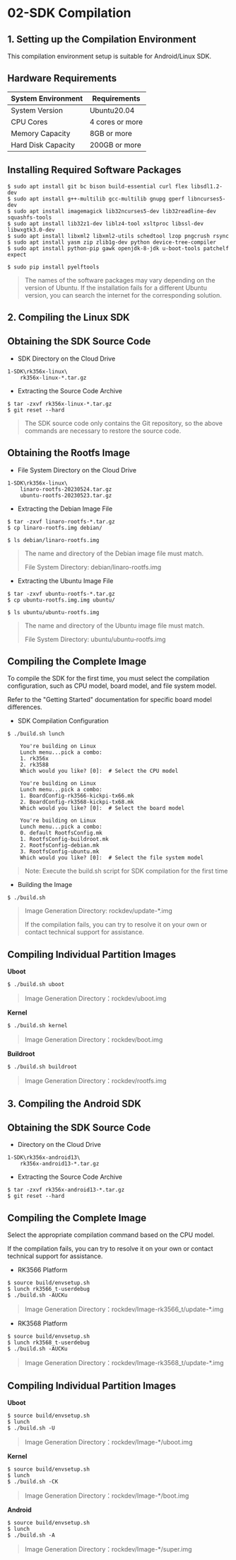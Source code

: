 # 02-SDK Compilation






## 1.  Setting up the Compilation Environment

This compilation environment setup is suitable for Android/Linux SDK.

## Hardware Requirements

| System Environment   | Requirements          |
| ------ | ----------- |
| System Version   | Ubuntu20.04 |
| CPU Cores | 4 cores or more        |
| Memory Capacity   | 8GB or more       |
| Hard Disk Capacity   | 200GB or more     |



## Installing Required Software Packages

```
$ sudo apt install git bc bison build-essential curl flex libsdl1.2-dev 
$ sudo apt install g++-multilib gcc-multilib gnupg gperf libncurses5-dev 
$ sudo apt install imagemagick lib32ncurses5-dev lib32readline-dev squashfs-tools 
$ sudo apt install lib32z1-dev liblz4-tool xsltproc libssl-dev libwxgtk3.0-dev 
$ sudo apt install libxml2 libxml2-utils schedtool lzop pngcrush rsync 
$ sudo apt install yasm zip zlib1g-dev python device-tree-compiler 
$ sudo apt install python-pip gawk openjdk-8-jdk u-boot-tools patchelf expect

$ sudo pip install pyelftools
```

> The names of the software packages may vary depending on the version of Ubuntu. If the installation fails for a different Ubuntu version, you can search the internet for the corresponding solution.





## 2. Compiling the Linux SDK

## Obtaining the SDK Source Code

* SDK Directory on the Cloud Drive

```
1-SDK\rk356x-linux\
	rk356x-linux-*.tar.gz
```



* Extracting the Source Code Archive

```
$ tar -zxvf rk356x-linux-*.tar.gz
$ git reset --hard
```

> The SDK source code only contains the Git repository, so the above commands are necessary to restore the source code.



## Obtaining the Rootfs Image

* File System Directory on the Cloud Drive

```
1-SDK\rk356x-linux\
	linaro-rootfs-20230524.tar.gz
	ubuntu-rootfs-20230523.tar.gz
```



* Extracting the Debian Image File

```
$ tar -zxvf linaro-rootfs-*.tar.gz
$ cp linaro-rootfs.img debian/

$ ls debian/linaro-rootfs.img
```

> The name and directory of the Debian image file must match.
>
> File System Directory: debian/linaro-rootfs.img



* Extracting the Ubuntu Image File

```
$ tar -zxvf ubuntu-rootfs-*.tar.gz
$ cp ubuntu-rootfs.img.img ubuntu/

$ ls ubuntu/ubuntu-rootfs.img
```

> The name and directory of the Ubuntu image file must match.
>
> File System Directory: ubuntu/ubuntu-rootfs.img



## Compiling the Complete Image

To compile the SDK for the first time, you must select the compilation configuration, such as CPU model, board model, and file system model.

Refer to the "Getting Started" documentation for specific board model differences.



* SDK Compilation Configuration

```
$ ./build.sh lunch
	
    You're building on Linux
    Lunch menu...pick a combo:
    1. rk356x
    2. rk3588
    Which would you like? [0]:	# Select the CPU model

    You're building on Linux
    Lunch menu...pick a combo:
	1. BoardConfig-rk3566-kickpi-tx66.mk
	2. BoardConfig-rk3568-kickpi-tx68.mk
    Which would you like? [0]:	# Select the board model

    You're building on Linux
    Lunch menu...pick a combo:
    0. default RootfsConfig.mk
    1. RootfsConfig-buildroot.mk
    2. RootfsConfig-debian.mk
    3. RootfsConfig-ubuntu.mk
    Which would you like? [0]:	# Select the file system model
```

> Note: Execute the build.sh script for SDK compilation for the first time



* Building the Image

```
$ ./build.sh
```

> Image Generation Directory: rockdev/update-*.img
>
> If the compilation fails, you can try to resolve it on your own or contact technical support for assistance.



## Compiling Individual Partition Images

**Uboot**

```
$ ./build.sh uboot
```

> Image Generation Directory：rockdev/uboot.img



**Kernel**

```
$ ./build.sh kernel
```

> Image Generation Directory：rockdev/boot.img



**Buildroot**

```
$ ./build.sh buildroot
```

> Image Generation Directory：rockdev/rootfs.img





## 3.  Compiling the Android SDK

## Obtaining the SDK Source Code

* Directory on the Cloud Drive

```
1-SDK\rk356x-android13\
	rk356x-android13-*.tar.gz
```



* Extracting the Source Code Archive

```
$ tar -zxvf rk356x-android13-*.tar.gz
$ git reset --hard
```



## Compiling the Complete Image

Select the appropriate compilation command based on the CPU model.

If the compilation fails, you can try to resolve it on your own or contact technical support for assistance.



* RK3566 Platform

```
$ source build/envsetup.sh
$ lunch rk3566_t-userdebug
$ ./build.sh -AUCKu 
```

> Image Generation Directory：rockdev/Image-rk3566\_t/update-\*.img



* RK3568 Platform

```
$ source build/envsetup.sh
$ lunch rk3568_t-userdebug
$ ./build.sh -AUCKu
```

> Image Generation Directory：rockdev/Image-rk3568\_t/update-\*.img



## Compiling Individual Partition Images

**Uboot**

```
$ source build/envsetup.sh
$ lunch
$ ./build.sh -U
```

> Image Generation Directory：rockdev/Image-\*/uboot.img



**Kernel**

```
$ source build/envsetup.sh
$ lunch
$ ./build.sh -CK
```

> Image Generation Directory：rockdev/Image-\*/boot.img



**Android**

```
$ source build/envsetup.sh
$ lunch
$ ./build.sh -A
```

> Image Generation Directory：rockdev/Image-\*/super.img
